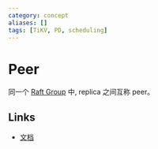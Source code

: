 ```yaml
---
category: concept
aliases: []
tags: [TiKV, PD, scheduling]
---
```

# Peer

同一个 [Raft Group](#/prerendered/what%2FRegion.htmlpart) 中, replica 之间互称 peer。

## Links

- [文档](https://docs.pingcap.com/zh/tidb/stable/glossary#regionpeerraft-group)
